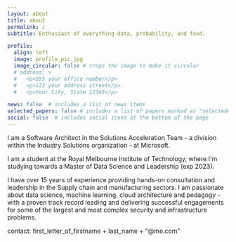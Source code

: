 ```yaml
---
layout: about
title: about
permalink: /
subtitle: Enthusiast of everything data, probability, and food.

profile:
  align: left
  image: profile_pic.jpg
  image_circular: false # crops the image to make it circular
  # address: >
  #   <p>555 your office number</p>
  #   <p>123 your address street</p>
  #   <p>Your City, State 12345</p>

news: false  # includes a list of news items
selected_papers: false # includes a list of papers marked as "selected={true}"
social: false  # includes social icons at the bottom of the page
---
```


I am a Software Architect in the Solutions Acceleration Team - a division within the Industry Solutions organization - at Microsoft.

I am a student at the Royal Melbourne Institute of Technology, where I'm studying towards a Master of Data Science and Leadership (exp 2023).

I have over 15 years of experience providing hands-on consultation and leadership in the Supply chain and manufacturing sectors. I am passionate about data science, machine learning,  cloud architecture and pedagogy - with a proven track record leading and delivering successful engagements for some of the largest and most complex security and infrastructure problems.

contact: first_letter_of_firstname + last_name + "@me.com"